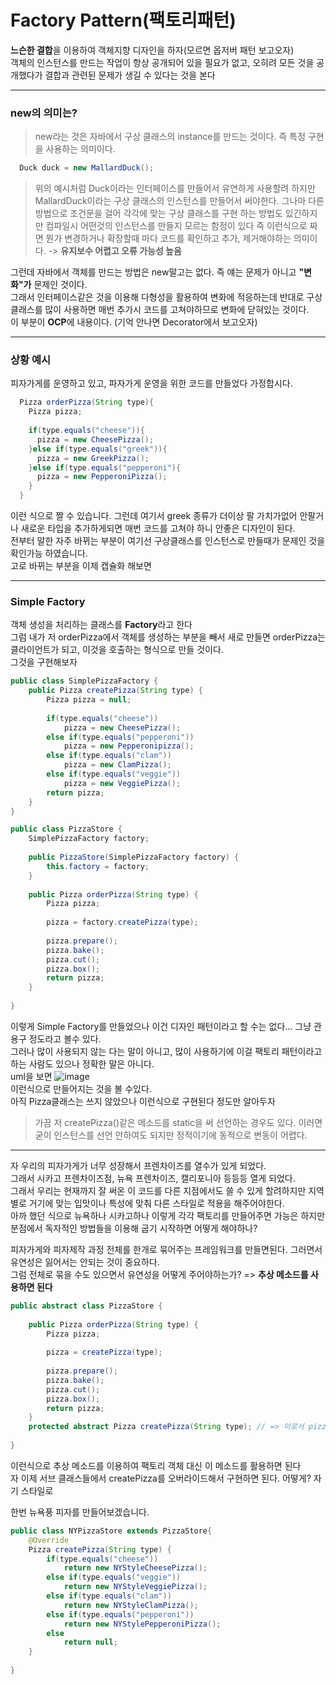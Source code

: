 # Factory Pattern(팩토리패턴)
**느슨한 결합**을  이용하여 객체지향 디자인을 하자(모르면 옵저버 패턴 보고오자)  
객체의 인스턴스를 만드는 작업이 항상 공개되어 있을 필요가 없고, 오히려 모든 것을 공개했다가 결합과 관련된 문제가 생길 수 있다는 것을 본다  
***
### new의 의미는?
> new라는 것은 자바에서 구상 클래스의 instance를 만드는 것이다. 즉 특정 구현을 사용하는 의미이다.

```java
  Duck duck = new MallardDuck();
```
>위의 예시처럼 Duck이라는 인터페이스를 만들어서 유연하게 사용할려 하지만 MallardDuck이라는 구상 클래스의 인스턴스를 만들어서 써야한다. 
>그나마 다른 방법으로 조건문을 걸어 각각에 맞는 구상 클래스를 구현 하는 방법도 있긴하지만 컴파일시 어떤것의 인스턴스를 만들지 모르는 함정이 있다
>즉 이런식으로 짜면 뭔가 변경하거나 확장할때 마다 코드를 확인하고 추가, 제거해야하는 의미이다. -> **유지보수 어렵고 오류 가능성 높음**  

그런데 자바에서 객체를 만드는 방법은 new말고는 없다. 즉 얘는 문제가 아니고 **"변화"가** 문제인 것이다.  
그래서 인터페이스같은 것을 이용해 다형성을 활용하여 변화에 적응하는데 반대로 구상 클래스를 많이 사용하면 매번 추가시 코드를 고쳐야하므로 변화에 닫혀있는 것이다.  
이 부분이 **OCP**에 내용이다. (기억 안나면 Decorator에서 보고오자)
***
### 상황 예시
피자가게를 운영하고 있고, 파자가게 운영을 위한 코드를 만들었다 가정합시다.

```java
  Pizza orderPizza(String type){
    Pizza pizza;
    
    if(type.equals("cheese")){
      pizza = new CheesePizza();
    }else if(type.equals("greek")){
      pizza = new GreekPizza();
    }else if(type.equals("pepperoni"){
      pizza = new PepperoniPizza();
    }
  }
```
이런 식으로 짤 수 있습니다. 그런데 여기서 greek 종류가 더이상 팔 가치가없어 안팔거나 새로운 타입을 추가하게되면 매번 코드를 고쳐야 하니 안좋은 디자인이 된다.  
전부터 말한 자주 바뀌는 부분이 여기선 구상클래스를 인스턴스로 만들때가 문제인 것을 확인가능 하였습니다.  
고로 바뀌는 부분을 이제 캡슐화 해보면
***
### Simple Factory   
객체 생성을 처리하는 클래스를 **Factory**라고 한다  
그럼 내가 저 orderPizza에서 객체를 생성하는 부분을 빼서 새로 만들면 orderPizza는 클라이언트가 되고, 이것을 호출하는 형식으로 만들 것이다.  
그것을 구현해보자  
```java
public class SimplePizzaFactory {
	public Pizza createPizza(String type) {
		Pizza pizza = null;
		
		if(type.equals("cheese"))
			pizza = new CheesePizza();
		else if(type.equals("pepperoni")) 
			pizza = new Pepperonipizza();
		else if(type.equals("clam"))
			pizza = new ClamPizza();
		else if(type.equals("veggie"))
			pizza = new VeggiePizza();
		return pizza;
	}
}

```

```java
public class PizzaStore {
	SimplePizzaFactory factory;
	
	public PizzaStore(SimplePizzaFactory factory) {
		this.factory = factory;
	}
	
	public Pizza orderPizza(String type) {
		Pizza pizza;
		
		pizza = factory.createPizza(type);
		
		pizza.prepare();
		pizza.bake();
		pizza.cut();
		pizza.box();
		return pizza;
	}
	
}
```
이렇게 Simple Factory를 만들었으나 이건 디자인 패턴이라고 할 수는 없다... 그냥 관용구 정도라고 볼수 있다.  
그러나 많이 사용되지 않는 다는 말이 아니고, 많이 사용하기에 이걸 팩토리 패턴이라고 하는 사람도 있으나 정확한 말은 아니다.  
uml을 보면
![image](https://user-images.githubusercontent.com/34156840/142461396-e5505b94-2bc7-4ab2-b72a-6faf7277af7f.png)  
이런식으로 만들어지는 것을 볼 수있다.  
아직 Pizza클래스는 쓰지 않았으나 이런식으로 구현된다 정도만 알아두자  

> 가끔 저 createPizza()같은 메소드를 static을 써 선언하는 경우도 있다. 이러면 굳이 인스턴스를 선언 안하여도 되지만 정적이기에 동적으로 변동이 어렵다.  

***
자 우리의 피자가게가 너무 성장해서 프렌차이즈를 열수가 있게 되었다.  
그래서 시카고 프렌차이즈점, 뉴욕 프렌차이즈, 캘리포니아 등등등 열게 되었다.  
그래서 우리는 현재까지 잘 써온 이 코드를 다른 지점에서도 쓸 수 있게 할려하지만 지역별로 거기에 맞는 입맛이나 특성에 맞춰 다른 스타일로 적용을 해주어야한다.  
아까 했던 식으로 뉴욕하나 시카고하나 이렇게 각각 팩토리를 만들어주면 가능은 하지만 분점에서 독자적인 방법들을 이용해 굽기 시작하면 어떻게 해야하나?  

피자가게와 피자제작 과정 전체를 한개로 묶어주는 프레임워크를 만들면된다. 그러면서 유연성은 잃어서는 안되는 것이 중요하다.  
그럼 전체로 묶을 수도 있으면서 유연성을 어떻게 주어야하는가? => **추상 메소드를 사용하면 된다**

```java
public abstract class PizzaStore {
	
	public Pizza orderPizza(String type) {
		Pizza pizza;
		
		pizza = createPizza(type);
		
		pizza.prepare();
		pizza.bake();
		pizza.cut();
		pizza.box();
		return pizza;
	}
	protected abstract Pizza createPizza(String type); // => 이로서 pizza 인스턴스를 만드는 것은 팩토리 역할을 하는 method에서 담당
	
}
```
이런식으로 추상 메소드를 이용하여 팩토리 객체 대신 이 메소드를 활용하면 된다  
자 이제 서브 클래스들에서 createPizza를 오버라이드해서 구현하면 된다. 어떻게? 자기 스타일로  

한번 뉴욕풍 피자를 만들어보겠습니다.  
```java
public class NYPizzaStore extends PizzaStore{
	@Override
	Pizza createPizza(String type) {
		if(type.equals("cheese"))
			return new NYStyleCheesePizza();
		else if(type.equals("veggie"))
			return new NYStyleVeggiePizza();
		else if(type.equals("clam"))
			return new NYStyleClamPizza();
		else if(type.equals("pepperoni"))
			return new NYStylePepperoniPizza();
		else
			return null;
	}
	
}
```







